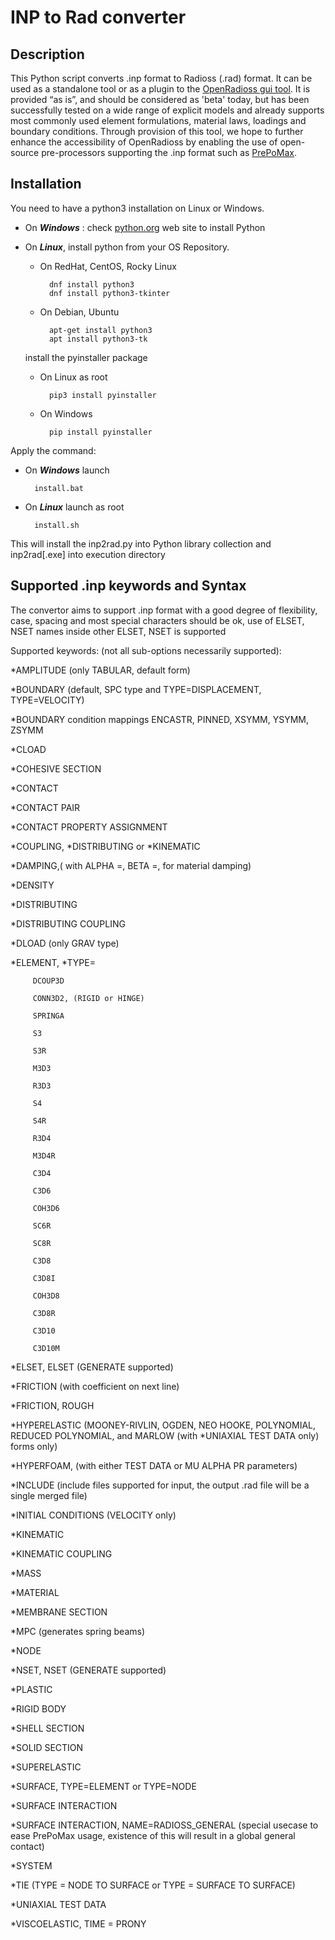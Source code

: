 # INP to Rad converter

## Description

This Python script converts .inp format to Radioss (.rad) format.
It can be used as a standalone tool or as a plugin to the [OpenRadioss gui tool](https://github.com/OpenRadioss/Tools/tree/main/openradioss_gui).
It is provided “as is”, and should be considered as 'beta' today, but has been successfully tested on a wide range of explicit models and already supports most commonly used element formulations, material laws, loadings and boundary conditions.
Through provision of this tool, we hope to further enhance the accessibility of OpenRadioss by enabling the use of open-source pre-processors supporting the .inp format such as [PrePoMax](https://prepomax.fs.um.si).

## Installation

You need to have a python3 installation on Linux or Windows.

* On ***Windows*** : check [python.org](https://www.python.org/) web site to install Python
* On ***Linux***, install python from your OS Repository.

  * On RedHat, CentOS, Rocky Linux

          dnf install python3
          dnf install python3-tkinter

  * On Debian, Ubuntu

          apt-get install python3
          apt install python3-tk

  install the pyinstaller package

  * On Linux as root

          pip3 install pyinstaller
  
  * On Windows

          pip install pyinstaller

Apply the command:

* On ***Windows*** launch

        install.bat

* On ***Linux*** launch as root

        install.sh

This will install the inp2rad.py into Python library collection and inp2rad[.exe] into execution directory


## Supported .inp keywords and Syntax

The convertor aims to support .inp format with a good degree of flexibility, case, spacing and most special characters should be ok, use of ELSET, NSET names inside other ELSET, NSET is supported

Supported keywords: (not all sub-options necessarily supported):

*AMPLITUDE (only TABULAR, default form)

*BOUNDARY (default, SPC type and TYPE=DISPLACEMENT, TYPE=VELOCITY)

*BOUNDARY condition mappings ENCASTR, PINNED, XSYMM, YSYMM, ZSYMM
    
*CLOAD

*COHESIVE SECTION

*CONTACT

*CONTACT PAIR

*CONTACT PROPERTY ASSIGNMENT

*COUPLING, *DISTRIBUTING or *KINEMATIC

*DAMPING,( with ALPHA =, BETA =, for material damping)

*DENSITY

*DISTRIBUTING

*DISTRIBUTING COUPLING

*DLOAD (only GRAV type)

*ELEMENT, *TYPE= 
  
         DCOUP3D
       
         CONN3D2, (RIGID or HINGE)

         SPRINGA
  
         S3
         
         S3R
         
         M3D3
  
         R3D3
  
         S4
         
         S4R
         
         R3D4
         
         M3D4R
         
         C3D4
         
         C3D6
         
         COH3D6
         
         SC6R
         
         SC8R
         
         C3D8
         
         C3D8I
  
         COH3D8
         
         C3D8R
         
         C3D10
         
         C3D10M

*ELSET, ELSET (GENERATE supported)

*FRICTION (with coefficient on next line)

*FRICTION, ROUGH

*HYPERELASTIC (MOONEY-RIVLIN, OGDEN, NEO HOOKE, POLYNOMIAL, REDUCED POLYNOMIAL, and MARLOW (with *UNIAXIAL TEST DATA only) forms only)

*HYPERFOAM, (with either TEST DATA or MU ALPHA PR parameters)

*INCLUDE (include files supported for input, the output .rad file will be a single merged file)

*INITIAL CONDITIONS (VELOCITY only)

*KINEMATIC

*KINEMATIC COUPLING

*MASS

*MATERIAL

*MEMBRANE SECTION

*MPC (generates spring beams)

*NODE

*NSET, NSET (GENERATE supported)

*PLASTIC

*RIGID BODY

*SHELL SECTION

*SOLID SECTION

*SUPERELASTIC

*SURFACE, TYPE=ELEMENT or TYPE=NODE

*SURFACE INTERACTION

*SURFACE INTERACTION, NAME=RADIOSS_GENERAL (special usecase to ease PrePoMax usage, existence of this will result in a global general contact)

*SYSTEM

*TIE (TYPE = NODE TO SURFACE or TYPE = SURFACE TO SURFACE)

*UNIAXIAL TEST DATA

*VISCOELASTIC, TIME = PRONY
